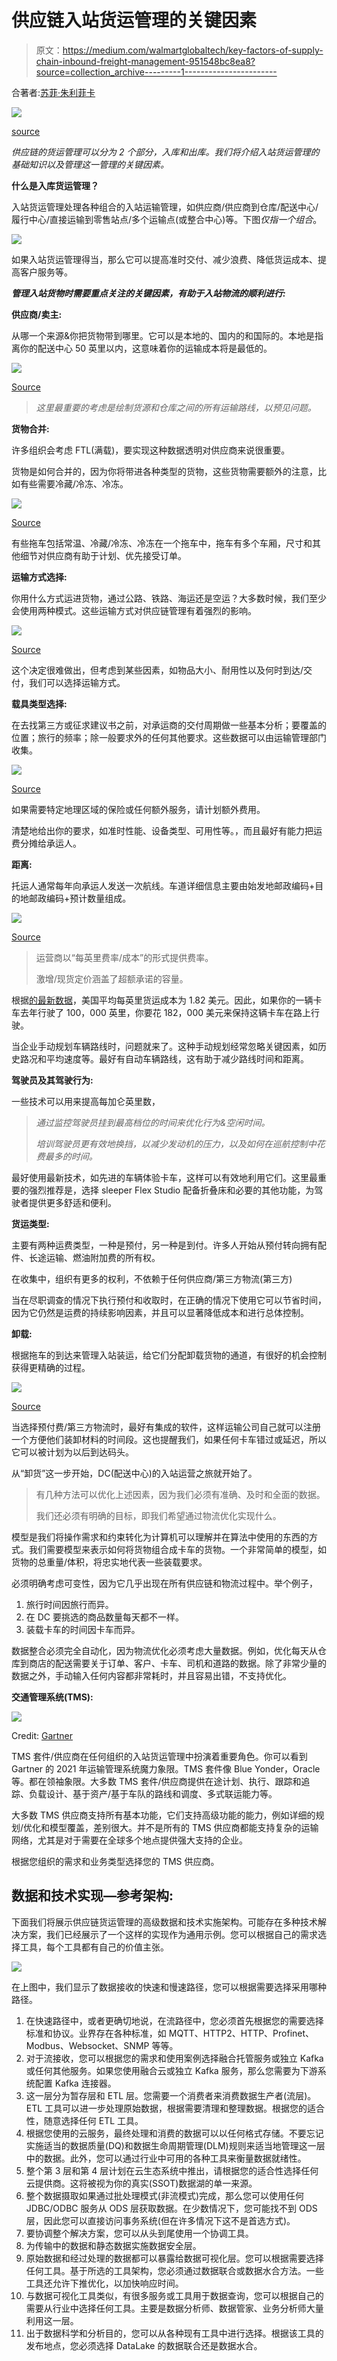# 供应链入站货运管理的关键因素

> 原文：<https://medium.com/walmartglobaltech/key-factors-of-supply-chain-inbound-freight-management-951548bc8ea8?source=collection_archive---------1----------------------->

合著者:[苏菲·朱利菲卡](https://medium.com/u/837715dcfe6c?source=post_page-----951548bc8ea8--------------------------------)

![](img/b7c2d929483fe95f9a13fde7e7367a0b.png)

[source](https://pixabay.com/photos/production-facility-logistic-4408573/)

*供应链的货运管理可以分为 2 个部分，入库和出库。我们将介绍入站货运管理的基础知识以及管理这一管理的关键因素。*

**什么是入库货运管理？**

入站货运管理处理各种组合的入站运输管理，如供应商/供应商到仓库/配送中心/履行中心/直接运输到零售站点/多个运输点(或整合中心)等。下图*仅指一个组合*。

![](img/046b3502dee10ac37d8ef0c2b2d44597.png)

如果入站货运管理得当，那么它可以提高准时交付、减少浪费、降低货运成本、提高客户服务等。

***管理入站货物时需要重点关注的关键因素，有助于入站物流的顺利进行:***

**供应商/卖主:**

从哪一个来源&你把货物带到哪里。它可以是本地的、国内的和国际的。本地是指离你的配送中心 50 英里以内，这意味着你的运输成本将是最低的。

![](img/b2a56ae0ddb5b1e858b2416ef0577ce8.png)

[Source](https://www.pymnts.com/news/b2b-payments/2018/acquisition-merger-supply-chain-connectivity/)

> *这里最重要的考虑是绘制货源和仓库之间的所有运输路线，以预见问题。*

**货物合并:**

许多组织会考虑 FTL(满载)，要实现这种数据透明对供应商来说很重要。

货物是如何合并的，因为你将带进各种类型的货物，这些货物需要额外的注意，比如有些需要冷藏/冷冻、冷冻。

![](img/ccc7ad7c9669f5a828677b83730544ea.png)

[Source](http://seagoldlimited.com/services/consolidation/)

有些拖车包括常温、冷藏/冷冻、冷冻在一个拖车中，拖车有多个车厢，尺寸和其他细节对供应商有助于计划、优先接受订单。

**运输方式选择:**

你用什么方式运进货物，通过公路、铁路、海运还是空运？大多数时候，我们至少会使用两种模式。这些运输方式对供应链管理有着强烈的影响。

![](img/661c6d55ab66682b3ea599efddc923c7.png)

[Source](https://www.tatti.in/blog/importance-and-future-trends-logistics-and-supply-chain-industry/)

这个决定很难做出，但考虑到某些因素，如物品大小、耐用性以及何时到达/交付，我们可以选择运输方式。

**载具类型选择:**

在去找第三方或征求建议书之前，对承运商的交付周期做一些基本分析；要覆盖的位置；旅行的频率；除一般要求外的任何其他要求。这些数据可以由运输管理部门收集。

![](img/74a838fa3b412c3909f4e881299ebaaf.png)

[Source](https://www.transportation.gov/grants)

如果需要特定地理区域的保险或任何额外服务，请计划额外费用。

清楚地给出你的要求，如准时性能、设备类型、可用性等。，而且最好有能力把运费分摊给承运人。

**距离:**

托运人通常每年向承运人发送一次航线。车道详细信息主要由始发地邮政编码+目的地邮政编码+预计数量组成。

![](img/068efcd787c7df94a933525c2bf504cf.png)

[Source](https://truckerpath.com/truckloads/free-load-board/)

> 运营商以“每英里费率/成本”的形式提供费率。
> 
> 激增/现货定价涵盖了超额承诺的容量。

根据[的最新数据](https://www.paragonrouting.com/en-us/blog/post/want-optimize-your-fleet-know-your-average-trucking-cost-mile/)，美国平均每英里货运成本为 1.82 美元。因此，如果你的一辆卡车去年行驶了 100，000 英里，你要花 182，000 美元来保持这辆卡车在路上行驶。

当企业手动规划车辆路线时，问题就来了。这种手动规划经常忽略关键因素，如历史路况和平均速度等。最好有自动车辆路线，这有助于减少路线时间和距离。

**驾驶员及其驾驶行为:**

一些技术可以用来提高每加仑英里数，

> *通过监控驾驶员挂到最高档位的时间来优化行为&空闲时间。*
> 
> *培训驾驶员更有效地换挡，以减少发动机的压力，以及如何在巡航控制中花费最多的时间。*

最好使用最新技术，如先进的车辆体验卡车，这样可以有效地利用它们。这里最重要的强烈推荐是，选择 sleeper Flex Studio 配备折叠床和必要的其他功能，为驾驶者提供更多舒适和便利。

**货运类型:**

主要有两种运费类型，一种是预付，另一种是到付。许多人开始从预付转向拥有配件、长途运输、燃油附加费的所有权。

在收集中，组织有更多的权利，不依赖于任何供应商/第三方物流(第三方)

当在尽职调查的情况下执行预付和收取时，在正确的情况下使用它可以节省时间，因为它仍然是运费的持续影响因素，并且可以显著降低成本和进行总体控制。

**卸载:**

根据拖车的到达来管理入站装运，给它们分配卸载货物的通道，有很好的机会控制获得更精确的过程。

![](img/47f22e8e11fb2bb470c1c9e0bebc26bb.png)

[Source](https://blog.unicarrierseurope.com/material-handling-blog/loading-unloading-lorry-warehouse-pallet-trucks-or-counterbalance-forklifts-advice-analysis)

当选择预付费/第三方物流时，最好有集成的软件，这样运输公司自己就可以注册一个方便他们装卸材料的时间段。这也提醒我们，如果任何卡车错过或延迟，所以它可以被计划为以后到达码头。

从“卸货”这一步开始，DC(配送中心)的入站运营之旅就开始了。

> 有几种方法可以优化上述因素，因为我们必须有准确、及时和全面的数据。
> 
> 我们还必须有明确的目标，即我们希望通过物流优化实现什么。

模型是我们将操作需求和约束转化为计算机可以理解并在算法中使用的东西的方式。我们需要模型来表示如何将货物组合成卡车的货物。一个非常简单的模型，如货物的总重量/体积，将忠实地代表一些装载要求。

必须明确考虑可变性，因为它几乎出现在所有供应链和物流过程中。举个例子，

1.  旅行时间因旅行而异。
2.  在 DC 要挑选的商品数量每天都不一样。
3.  装载卡车的时间因卡车而异。

数据整合必须完全自动化，因为物流优化必须考虑大量数据。例如，优化每天从仓库到商店的配送需要关于订单、客户、卡车、司机和道路的数据。除了非常少量的数据之外，手动输入任何内容都非常耗时，并且容易出错，不支持优化。

**交通管理系统(TMS):**

![](img/718c0d0afe635cf940d57cb1b337ef36.png)

Credit: [Gartner](https://www.gartner.com/en/supply-chain/insights/supply-chain-risk-readiness)

TMS 套件/供应商在任何组织的入站货运管理中扮演着重要角色。你可以看到 Gartner 的 2021 年运输管理系统魔力象限。TMS 套件像 Blue Yonder，Oracle 等。都在领袖象限。大多数 TMS 套件/供应商提供在途计划、执行、跟踪和追踪、负载设计、基于资产/基于车队的路线和调度、多式联运能力等。

大多数 TMS 供应商支持所有基本功能，它们支持高级功能的能力，例如详细的规划/优化和模型覆盖，差别很大。并不是所有的 TMS 供应商都能支持复杂的运输网络，尤其是对于需要在全球多个地点提供强大支持的企业。

根据您组织的需求和业务类型选择您的 TMS 供应商。

## **数据和技术实现—参考架构:**

下面我们将展示供应链货运管理的高级数据和技术实施架构。可能存在多种技术解决方案，我们已经展示了一个这样的实现作为通用示例。您可以根据自己的需求选择工具，每个工具都有自己的价值主张。

![](img/9feb54467da6158416df7ab6b2e6efd3.png)

在上图中，我们显示了数据接收的快速和慢速路径，您可以根据需要选择采用哪种路径。

1.  在快速路径中，或者更确切地说，在流路径中，您必须首先根据您的需要选择标准和协议。业界存在各种标准，如 MQTT、HTTP2、HTTP、Profinet、Modbus、Websocket、SNMP 等等。
2.  对于流接收，您可以根据您的需求和使用案例选择融合托管服务或独立 Kafka 或任何其他服务。如果您使用融合云或独立 Kafka 服务，那么您需要为下游系统配置 Kafka 连接器。
3.  这一层分为暂存层和 ETL 层。您需要一个消费者来消费数据生产者(流层)。ETL 工具可以进一步处理原始数据，根据需要清理和整理数据。根据您的适合性，随意选择任何 ETL 工具。
4.  根据您使用的云服务，最终处理和消费的数据可以以任何格式存储。不要忘记实施适当的数据质量(DQ)和数据生命周期管理(DLM)规则来适当地管理这一层中的数据。此外，您可以通过行业中可用的各种工具来衡量数据就绪性。
5.  整个第 3 层和第 4 层计划在云生态系统中推出，请根据您的适合性选择任何云提供商。这将被视为你的真实(SSOT)数据湖的单一来源。
6.  整个数据摄取如果通过批处理模式(非流模式)完成，那么您可以使用任何 JDBC/ODBC 服务从 ODS 层获取数据。在少数情况下，您可能找不到 ODS 层，因此您可以直接访问事务系统(但在许多情况下这不是首选方式)。
7.  要协调整个解决方案，您可以从头到尾使用一个协调工具。
8.  为传输中的数据和静态数据实施数据安全层。
9.  原始数据和经过处理的数据都可以暴露给数据可视化层。您可以根据需要选择任何工具。基于所选的工具架构，您必须通过数据联合或数据水合方法。一些工具还允许下推优化，以加快响应时间。
10.  与数据可视化工具类似，有很多服务或工具用于数据查询，您可以根据自己的需要从行业中选择任何工具。主要是数据分析师、数据管家、业务分析师大量利用这一层。
11.  出于数据科学和分析目的，您可以从各种现有工具中进行选择。根据该工具的发布地点，您必须选择 DataLake 的数据联合还是数据水合。